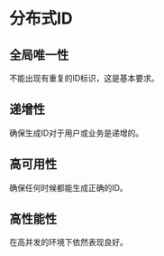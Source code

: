 # 分布式ID

## 全局唯一性
不能出现有重复的ID标识，这是基本要求。

## 递增性
确保生成ID对于用户或业务是递增的。

## 高可用性
确保任何时候都能生成正确的ID。

## 高性能性
在高并发的环境下依然表现良好。
